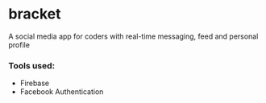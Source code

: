# bracket
A social media app for coders with real-time messaging, feed and personal profile

### Tools used:
- Firebase
- Facebook Authentication
